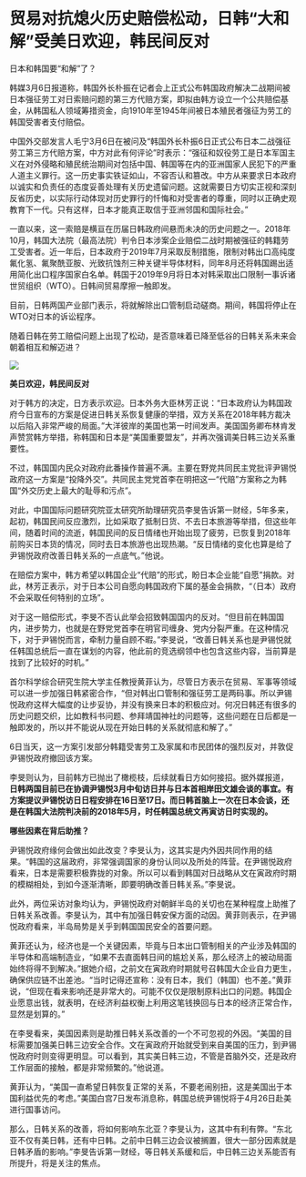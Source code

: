 # 贸易对抗熄火历史赔偿松动，日韩“大和解”受美日欢迎，韩民间反对

日本和韩国要“和解”了？

韩媒3月6日报道称，韩国外长朴振在记者会上正式公布韩国政府解决二战期间被日本强征劳工对日索赔问题的第三方代赔方案，即拟由韩方设立一个公共赔偿基金，从韩国私人领域筹措资金，向1910年至1945年间被日本殖民者强征为劳工的韩国受害者支付赔偿。

中国外交部发言人毛宁3月6日在被问及“韩国外长朴振6日正式公布日本二战强征劳工第三方代赔方案，中方对此有何评论”时表示：“强征和奴役劳工是日本军国主义在对外侵略和殖民统治期间对包括中国、韩国等在内的亚洲国家人民犯下的严重人道主义罪行。这一历史事实铁证如山，不容否认和篡改。中方从来要求日本政府以诚实和负责任的态度妥善处理有关历史遗留问题。这就需要日方切实正视和深刻反省历史，以实际行动体现对历史罪行的忏悔和对受害者的尊重，同时以正确史观教育下一代。只有这样，日本才能真正取信于亚洲邻国和国际社会。”

一直以来，这一索赔是横亘在历届日韩政府间悬而未决的历史问题之一。2018年10月，韩国大法院（最高法院）判令日本涉案企业赔偿二战时期被强征的韩籍劳工受害者。近一年后，日本政府于2019年7月采取反制措施，限制对韩出口高纯度氟化氢、氟聚酰亚胺、光致抗蚀剂三种关键半导体材料，同年8月还将韩国踢出适用简化出口程序国家白名单。韩国于2019年9月将日本对韩采取出口限制一事诉诸世贸组织（WTO）。日韩间贸易摩擦一触即发。

目前，日韩两国产业部门表示，将就解除出口管制启动磋商。期间，韩国将停止在WTO对日本的诉讼程序。

随着日韩在劳工赔偿问题上出现了松动，是否意味着已降至低谷的日韩关系未来会朝着相互和解迈进？

![](https://inews.gtimg.com/newsapp_bt/0/15721817393/1000)

**美日欢迎，韩民间反对**

对于韩方的决定，日方表示欢迎。日本外务大臣林芳正说：“日本政府认为韩国政府今日宣布的方案是促进日韩关系恢复健康的举措，双方关系在2018年韩方裁决以后陷入非常严峻的局面。”大洋彼岸的美国也第一时间发声。美国国务卿布林肯发声赞赏韩方举措，称韩国和日本是“美国重要盟友”，并再次强调美日韩三边关系重要性。

不过，韩国国内民众对政府此番操作普遍不满。主要在野党共同民主党批评尹锡悦政府这一方案是“投降外交”。共同民主党党首李在明把这一“代赔”方案称之为韩国“外交历史上最大的耻辱和污点”。

对此，中国国际问题研究院亚太研究所助理研究员李旻告诉第一财经，5年多来，起初，韩国民间反应激烈，比如采取了抵制日货、不去日本旅游等举措，但这些年间，随着时间的流逝，韩国民间的反日情绪也开始出现了疲劳，已恢复到2018年前购买日本货的情况，同时去日本旅游也出现热潮。“反日情绪的变化也算是给了尹锡悦政府改善日韩关系的一点底气。”他说。

在赔偿方案中，韩方希望以韩国企业“代赔”的形式，盼日本企业能“自愿”捐款。对此，林芳正表示，对于日本公司自愿向韩国政府下属的基金会捐款，“（日本）政府不会采取任何特别的立场”。

对于这一赔偿形式，李旻不否认此举会招致韩国国内的反对。“但目前在韩国国内，进步势力，也就是在野党党首李在明官司缠身、党内分裂严重。在这种情况下，对于尹锡悦而言，牵制力量自顾不暇。”李旻说，“改善日韩关系也是尹锡悦就任韩国总统后一直在谋划的内容，他此前的竞选纲领中也包含这些内容，当前算是找到了比较好的时机。”

首尔科学综合研究生院大学主任教授黄菲认为，尽管日方表示在贸易、军事等领域可以进一步加强日韩紧密合作，“但对韩出口管制和强征劳工是两码事。所以尹锡悦政府这样大幅度的让步妥协，并没有换来日本的积极应对。何况日韩还有很多的历史问题交织，比如教科书问题、参拜靖国神社的问题等，这些问题在日后都是一触即发的，所以并不能说从现在开始日韩的关系就彻底和解了。”

6日当天，这一方案引发部分韩籍受害劳工及家属和市民团体的强烈反对，并敦促尹锡悦政府撤回该方案。

李旻则认为，目前韩方已抛出了橄榄枝，后续就看日方如何接招。据外媒报道，
**日韩两国目前已在协调尹锡悦3月中旬访日并与日本首相岸田文雄会谈的事宜。有方案提议尹锡悦访日日程安排在16日至17日。而日韩首脑上一次在日本会谈，还是在韩国大法院判决前的2018年5月，时任韩国总统文再寅访日时实现的。**

**哪些因素在背后助推？**

尹锡悦政府缘何会做出如此改变？李旻认为，这其实是内外因共同作用的结果。“韩国的这届政府，非常强调国家的身份认同以及所处的阵营。在尹锡悦政府看来，日本是需要积极靠拢的对象。所以可以看到韩国对日战略从文在寅政府时期的模糊相处，到如今逐渐清晰，即要明确改善日韩关系。”李旻说。

此外，两位采访对象均认为，尹锡悦政府对朝鲜半岛的关切也在某种程度上助推了日韩关系改善。李旻认为，其中有加强日韩安保方面的动因。黄菲则表示，在尹锡悦政府看来，半岛局势是关乎到韩国国民安全的首要问题。

黄菲还认为，经济也是一个关键因素，毕竟与日本出口管制相关的产业涉及韩国的半导体和高端制造业，“如果不去直面韩日间的尴尬关系，那么经济上的被动局面始终将得不到解决。”据她介绍，之前文在寅政府时期就号召韩国大企业自力更生，确保供应链不出差池。“当时记得还宣称：没有日本，我们（韩国）也不差。”黄菲说，“但现在看来影响还是非常大的。可能不仅仅是限制原料出口的问题。韩国企业愿意出钱，就表明，在经济利益权衡上利用这笔钱换回与日本的经济正常合作，显然是划算的。”

在李旻看来，美国因素则是助推日韩关系改善的一个不可忽视的外因。“美国的目标需要加强美日韩三边安全合作。文在寅政府开始就受到来自美国的压力，到尹锡悦政府时则变得更明显。可以看到，其实美日韩三边，不管是首脑外交，还是政府工作层面的接触，都是非常频繁的。”他说道。

黄菲认为，“美国一直希望日韩恢复正常的关系，不要老闹别扭，这是美国出于本国利益优先的考虑。”美国白宫7日发布消息称，韩国总统尹锡悦将于4月26日赴美进行国事访问。

那么，日韩关系的改善，将如何影响东北亚？李旻认为，这其中有利有弊。“东北亚不仅有美日韩，还有中日韩。之前中日韩三边会议被搁置，很大一部分因素就是日韩矛盾的影响。”李旻告诉第一财经，等日韩关系缓和后，中日韩三边关系能否有所提升，将是关注的焦点。

